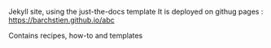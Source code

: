 Jekyll site, using the just-the-docs template
It is deployed on githug pages : https://barchstien.github.io/abc

Contains recipes, how-to and templates
